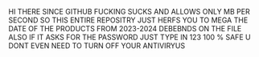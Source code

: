 HI THERE SINCE GITHUB FUCKING SUCKS AND ALLOWS ONLY  MB PER SECOND SO THIS ENTIRE REPOSITRY JUST HERFS YOU TO MEGA THE DATE OF THE PRODUCTS FROM 2023-2024 DEBEBNDS ON THE FILE ALSO IF IT ASKS FOR THE PASSWORD JUST TYPE IN 123
100 % SAFE U DONT EVEN NEED TO TURN OFF YOUR ANTIVIRYUS
